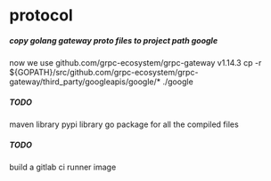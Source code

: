 # protocol

##### copy golang gateway proto files to project path google
now we use github.com/grpc-ecosystem/grpc-gateway v1.14.3
cp -r ${GOPATH}/src/github.com/grpc-ecosystem/grpc-gateway/third_party/googleapis/google/* ./google

##### TODO
maven library
pypi library
go package
for all the compiled files

##### TODO
build a gitlab ci runner image
